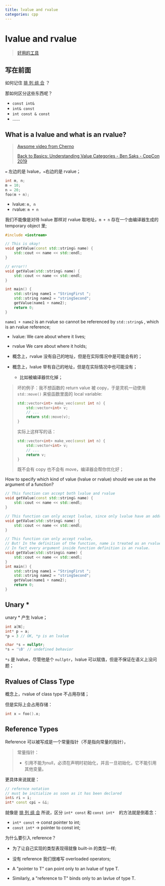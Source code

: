 ```yaml
---
title: lvalue and rvalue
categories: cpp
---
```




# lvalue and rvalue



>   [好用的工具](https://godbolt.org/)

## 写在前面

如何记住 [排 列 组 合](https://stackoverflow.com/questions/1143262/what-is-the-difference-between-const-int-const-int-const-and-int-const) ？

那如何区分这些东西呢？

-   `const int&`
-   `int& const`
-   `int const & const`
-   ……

## What is a lvalue and what is an rvalue?

>   [Awsome video from Cherno](https://www.youtube.com/watch?v=fbYknr-HPYE)
>
>   [Back to Basics: Understanding Value Categories - Ben Saks - CppCon 2019](https://www.youtube.com/watch?v=XS2JddPq7GQ&t=568s)

`=` 左边的是 lvalue，`=`右边的是 rvalue；

```cpp
int m, n;
m = 10;
n = 20;
foo(m + n);
```

-   lvalue: `m, n`
-   rvalue: `m + n`

我们不能像是对待 lvalue 那样对 rvalue 取地址，`m + n` 存在一个由编译器生成的 temporary object 里;

```cpp
#include <iostream>

// This is okay!
void getValue(const std::string& name) {
	std::cout << name << std::endl;
}

// error!!
void getValue(std::string& name) {
	std::cout << name << std::endl;
}

int main() {
	std::string name1 = "StringFirst ";
	std::string name2 = "stringSecond";
	getValue(name1 + name2);
	return 0;
}

```

`name1 + name2` is an rvalue so cannot be referenced by `std::string&` , which is an rvalue reference;

-   lvalue: We care about where it lives;
-   rvalue We care about where it holds;

-   概念上，rvalue 没有自己的地址，但是在实际情况中是可能会有的；
-   概念上，lvalue 举有自己的地址，但是在实际情况中也可能没有；
    -   比如被编译器优化掉；

>   坏的例子：我不想函数的 return value 被 copy，于是灵机一动使用 `std::move()` 来偷函数里面的 local variable:
>
>   ```cpp
>   std::vector<int> make_vec(const int n) {
>       std::vector<int> v;
>      	// ...
>       return std::move(v);
>   }
>   ```
>
>   实际上这样写的话：
>
>   ```cpp
>   std::vector<int> make_vec(const int n) {
>       std::vector<int> v;
>      	// ...
>       return v;
>   }
>   ```
>
>   既不会有 copy 也不会有 move，编译器会帮你优化好； 

How to specify which kind of value (lvalue or rvalue) should we use as the argument of a function?

```cpp
// This function can accept both lvalue and rvalue
void getValue(const std::string& name) {
	std::cout << name << std::endl;
}

// This function can only accept lvalue, since only lvalue have an address and thus can be referenced
void getValue(std::string& name) {
	std::cout << name << std::endl;
}

// This function can only accept rvalue,
// But! In the definition of the function, name is treated as an rvalue,
// In fact every argument inside function definition is an rvalue.
void getValue(std::string&& name) {
    std::cout << name << std::endl;
}
int main() {
	std::string name1 = "StringFirst ";
	std::string name2 = "stringSecond";
	getValue(name1 + name2);
	return 0;
}

```



## Unary *

unary * 产生 lvalue；

```cpp
int a[N];
int* p = a;
*p = 3 // OK, *p is an lvalue 
```



```cpp
char *s = nullptr;
*s = '\0' // undefined behavior
```

`*s` 是 lvalue，尽管他是个 `nullptr`，lvalue 可以赋值，但是不保证在语义上没问题；



## Rvalues of Class Type

概念上，rvalue of class type 不占用存储；

但是实际上会占用存储：

```cpp
int x = foo().x;
```

## Reference Types

Reference 可以被写成是一个常量指针（不是指向常量的指针），

>   常量指针：
>
>   -   引用不能为null，必须在声明时初始化，并且一旦初始化，它不能引用其他变量。

更具体来说就是：

```cpp
// refernce notation
// must be initialize as soon as it has been declared
int& ri = i; 
int* const cpi = &i;

```

就像是 [排 列 组 合](https://stackoverflow.com/questions/1143262/what-is-the-difference-between-const-int-const-int-const-and-int-const) 所说，区分 `int* const` 和 	`const int*`　的方法就是倒着念：

-  `int* const` -> const pointer to int;
- `const int*` -> pointer to const int;

为什么要引入 reference？

- 为了让自己实现的类型表现得就像 built-in 的类型一样;
- 没有 reference 我们很难写 overloaded operators;



-   A "pointer to T" can point only to an lvalue of type T.
-   Similarly,  a "reference to T" binds only to an lavlue of type T.

